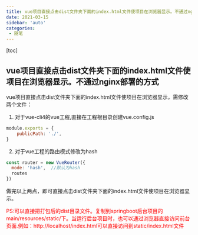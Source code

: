```yaml
---
title: vue项目直接点击dist文件夹下面的index.html文件使项目在浏览器显示。不通过nginx部署的方式
date: 2021-03-15
sidebar: 'auto'
categories:
 - 随笔
---
```


[toc]

## vue项目直接点击dist文件夹下面的index.html文件使项目在浏览器显示。不通过nginx部署的方式

vue项目直接点击dist文件夹下面的index.html文件使项目在浏览器显示，需修改两个文件：

1. 对于vue-cli4的vue工程,直接在工程根目录创建vue.config.js

```js
module.exports = {
    publicPath: './',
}
```

2. 对于vue工程的路由模式修改为hash

```js
const router = new VueRouter({
  mode: 'hash',  //默认为hash
  routes
})

```

做完以上两点，即可直接点击dist文件夹下面的index.html文件使项目在浏览器显示。

<span style="color: red;">PS:可以直接把打包后的dist目录文件。复制到springboot后台项目的main/resources/static/下。当运行后台项目时，也可以通过浏览器直接访问前台页面.例如：http://localhost/index.html可以直接访问到static/index.html文件</span>

